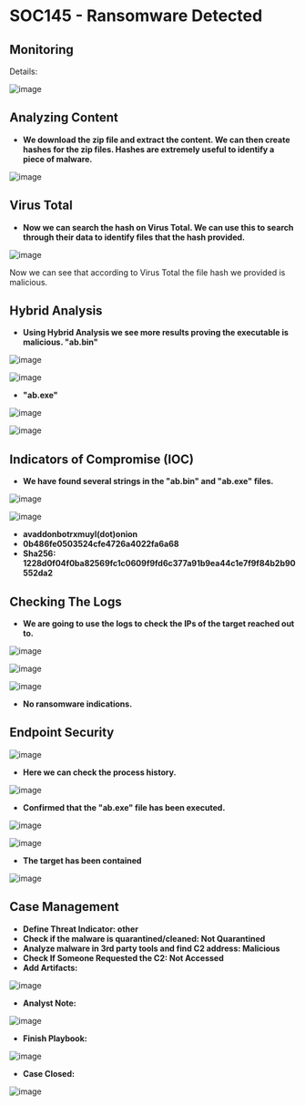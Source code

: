 <h1>SOC145 - Ransomware Detected</h1>


<h2>Monitoring</h2>
Details:
<br />

![image](https://user-images.githubusercontent.com/131769679/235164879-e4299b09-cfd2-4872-84c7-5ad0d9609da7.png)


<h2>Analyzing Content</h2>

- <b>We download the zip file and extract the content. We can then create hashes for the zip files. Hashes are extremely useful to identify a piece of malware.</b> 

![image](https://user-images.githubusercontent.com/131769679/235165206-41357dc6-4414-49e7-a56d-07d6c39499fa.png)


<h2>Virus Total</h2>

- <b>Now we can search the hash on Virus Total. We can use this to search through their data to identify files that the hash provided.</b>

![image](https://user-images.githubusercontent.com/131769679/235165336-e676a07a-37c0-4e85-8ccb-b470d7055329.png)

Now we can see that according to Virus Total the file hash we provided is malicious.

<h2>Hybrid Analysis</h2>

- <b>Using Hybrid Analysis we see more results proving the executable is malicious. "ab.bin"</b>

![image](https://user-images.githubusercontent.com/131769679/235165914-89d0a0fc-5730-4a7d-965d-0f6ee83bea20.png)

![image](https://user-images.githubusercontent.com/131769679/235165969-9efe2618-8231-4d1d-974a-ab98a0e0b099.png)

- <b>"ab.exe"</b>

![image](https://user-images.githubusercontent.com/131769679/235166053-695726f4-bdd3-46b6-ba06-251b57280c99.png)

![image](https://user-images.githubusercontent.com/131769679/235166420-199d4ef5-f1fa-4666-a84e-58a682bbd84d.png)


<h2>Indicators of Compromise (IOC)</h2>

- <b>We have found several strings in the "ab.bin" and "ab.exe" files.</b>

![image](https://user-images.githubusercontent.com/131769679/235166591-9b73be58-59e6-4319-ba2e-baba2a3572c3.png)

![image](https://user-images.githubusercontent.com/131769679/235166638-935cfe05-0107-482e-958c-47142b43ff71.png)

- <b>avaddonbotrxmuyl(dot)onion</b>
- <b>0b486fe0503524cfe4726a4022fa6a68</b>
- <b>Sha256: 1228d0f04f0ba82569fc1c0609f9fd6c377a91b9ea44c1e7f9f84b2b90552da2</b>

<h2>Checking The Logs</h2>

- <b>We are going to use the logs to check the IPs of the target reached out to.</b>

![image](https://user-images.githubusercontent.com/131769679/235167290-c0ce86c1-16c9-46cb-8fc1-8988bf87198c.png)

![image](https://user-images.githubusercontent.com/131769679/235167321-a30673f8-2e05-4685-bb40-124c005ced55.png)

![image](https://user-images.githubusercontent.com/131769679/235167368-fa83b2a1-a892-4c3f-b847-cb420e1be515.png)

- <b>No ransomware indications.</b>

<h2>Endpoint Security</h2>

![image](https://user-images.githubusercontent.com/131769679/235167644-bc6c8bb7-f5c8-4eed-bde2-8980fe79378a.png)

- <b>Here we can check the process history.</b>

![image](https://user-images.githubusercontent.com/131769679/235167762-b6dad7d2-4b53-4d9b-8344-06c216602114.png)

- <b>Confirmed that the "ab.exe" file has been executed.</b>

![image](https://user-images.githubusercontent.com/131769679/235167922-47effb2b-de74-4749-b775-075347339f5a.png)

![image](https://user-images.githubusercontent.com/131769679/235167965-55e439bf-7871-44f7-89ee-fb814643f718.png)

- <b>The target has been contained</b>

![image](https://user-images.githubusercontent.com/131769679/235168085-b189d959-b0b2-463d-89da-ee8c83c3ba7b.png)

<h2>Case Management</h2>

- <b>Define Threat Indicator: other</b>
- <b>Check if the malware is quarantined/cleaned: Not Quarantined</b>
- <b>Analyze malware in 3rd party tools and find C2 address: Malicious</b>
- <b>Check If Someone Requested the C2: Not Accessed</b>
- <b>Add Artifacts:</b>

![image](https://user-images.githubusercontent.com/131769679/235168480-04895782-0033-4a72-8aab-2c9c46752fac.png)

- <b>Analyst Note:</b>

![image](https://user-images.githubusercontent.com/131769679/235168600-062f6774-b035-4cd6-b8cf-780752a881d7.png)

- <b>Finish Playbook:</b>

![image](https://user-images.githubusercontent.com/131769679/235168766-05c639d8-ba14-4300-a0c1-e0a2cdb8f6c5.png)

- <b>Case Closed:</b>

![image](https://user-images.githubusercontent.com/131769679/235168890-6af0a91b-e270-4d3d-9894-f19f906dbca7.png)


<!--
 ```diff
- text in red
+ text in green
! text in orange
# text in gray
@@ text in purple (and bold)@@
```
--!>
